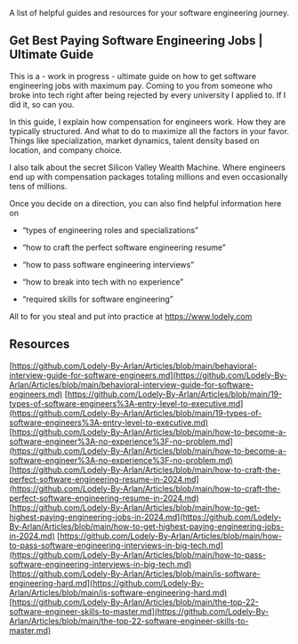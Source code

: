 A list of helpful guides and resources for your software engineering journey.

## Get Best Paying Software Engineering Jobs | Ultimate Guide
This is a - work in progress - ultimate guide on how to get software engineering jobs with maximum pay. Coming to you from someone who broke into tech right after being rejected by every university I applied to. If I did it, so can you.

In this guide, I explain how compensation for engineers work. How they are typically structured. And what to do to maximize all the factors in your favor. Things like specialization, market dynamics, talent density based on location, and company choice.

I also talk about the secret Silicon Valley Wealth Machine. Where engineers end up with compensation packages totaling millions and even occasionally tens of millions.

Once you decide on a direction, you can also find helpful information here on

- “types of engineering roles and specializations”

- “how to craft the perfect software engineering resume”

- “how to pass software engineering interviews”

- “how to break into tech with no experience”

- “required skills for software engineering”

All to for you steal and put into practice at https://www.lodely.com

## Resources

[https://github.com/Lodely-By-Arlan/Articles/blob/main/behavioral-interview-guide-for-software-engineers.md](https://github.com/Lodely-By-Arlan/Articles/blob/main/behavioral-interview-guide-for-software-engineers.md)
[https://github.com/Lodely-By-Arlan/Articles/blob/main/19-types-of-software-engineers%3A-entry-level-to-executive.md](https://github.com/Lodely-By-Arlan/Articles/blob/main/19-types-of-software-engineers%3A-entry-level-to-executive.md)
[https://github.com/Lodely-By-Arlan/Articles/blob/main/how-to-become-a-software-engineer%3A-no-experience%3F-no-problem.md](https://github.com/Lodely-By-Arlan/Articles/blob/main/how-to-become-a-software-engineer%3A-no-experience%3F-no-problem.md)
[https://github.com/Lodely-By-Arlan/Articles/blob/main/how-to-craft-the-perfect-software-engineering-resume-in-2024.md](https://github.com/Lodely-By-Arlan/Articles/blob/main/how-to-craft-the-perfect-software-engineering-resume-in-2024.md)
[https://github.com/Lodely-By-Arlan/Articles/blob/main/how-to-get-highest-paying-engineering-jobs-in-2024.md](https://github.com/Lodely-By-Arlan/Articles/blob/main/how-to-get-highest-paying-engineering-jobs-in-2024.md)
[https://github.com/Lodely-By-Arlan/Articles/blob/main/how-to-pass-software-engineering-interviews-in-big-tech.md](https://github.com/Lodely-By-Arlan/Articles/blob/main/how-to-pass-software-engineering-interviews-in-big-tech.md)
[https://github.com/Lodely-By-Arlan/Articles/blob/main/is-software-engineering-hard.md](https://github.com/Lodely-By-Arlan/Articles/blob/main/is-software-engineering-hard.md)
[https://github.com/Lodely-By-Arlan/Articles/blob/main/the-top-22-software-engineer-skills-to-master.md](https://github.com/Lodely-By-Arlan/Articles/blob/main/the-top-22-software-engineer-skills-to-master.md)
